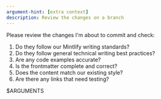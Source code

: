 ```yaml
---
argument-hint: [extra context]
description: Review the changes on a branch
---
```


Please review the changes I'm about to commit and check:
1. Do they follow our Mintlify writing standards?
2. Do they follow general technical writing best practices?
3. Are any code examples accurate?
4. Is the frontmatter complete and correct?
5. Does the content match our existing style?
6. Are there any links that need testing?

$ARGUMENTS
